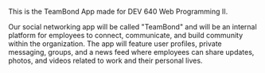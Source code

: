 This is the TeamBond App made for DEV 640 Web Programming II.

Our social networking app will be called "TeamBond" and will be an internal platform for employees to connect, communicate, and build community within the organization. The app will feature user profiles, private messaging, groups, and a news feed where employees can share updates, photos, and videos related to work and their personal lives. 